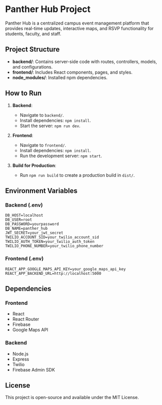 # Panther Hub Project

Panther Hub is a centralized campus event management platform that provides real-time updates, interactive maps, and RSVP functionality for students, faculty, and staff.

## Project Structure

- **backend/**: Contains server-side code with routes, controllers, models, and configurations.
- **frontend/**: Includes React components, pages, and styles.
- **node_modules/**: Installed npm dependencies.

## How to Run

1. **Backend**:
   - Navigate to `backend/`.
   - Install dependencies: `npm install`.
   - Start the server: `npm run dev`.

2. **Frontend**:
   - Navigate to `frontend/`.
   - Install dependencies: `npm install`.
   - Run the development server: `npm start`.

3. **Build for Production**:
   - Run `npm run build` to create a production build in `dist/`.

## Environment Variables

### Backend (.env)
```
DB_HOST=localhost
DB_USER=root
DB_PASSWORD=yourpassword
DB_NAME=panther_hub
JWT_SECRET=your_jwt_secret
TWILIO_ACCOUNT_SID=your_twilio_account_sid
TWILIO_AUTH_TOKEN=your_twilio_auth_token
TWILIO_PHONE_NUMBER=your_twilio_phone_number
```

### Frontend (.env)
```
REACT_APP_GOOGLE_MAPS_API_KEY=your_google_maps_api_key
REACT_APP_BACKEND_URL=http://localhost:5000
```

## Dependencies

### Frontend 
- React 
- React Router 
- Firebase
- Google Maps API

### Backend 
- Node.js
- Express
- Twilio
- Firebase Admin SDK

## License
This project is open-source and available under the MIT License.
